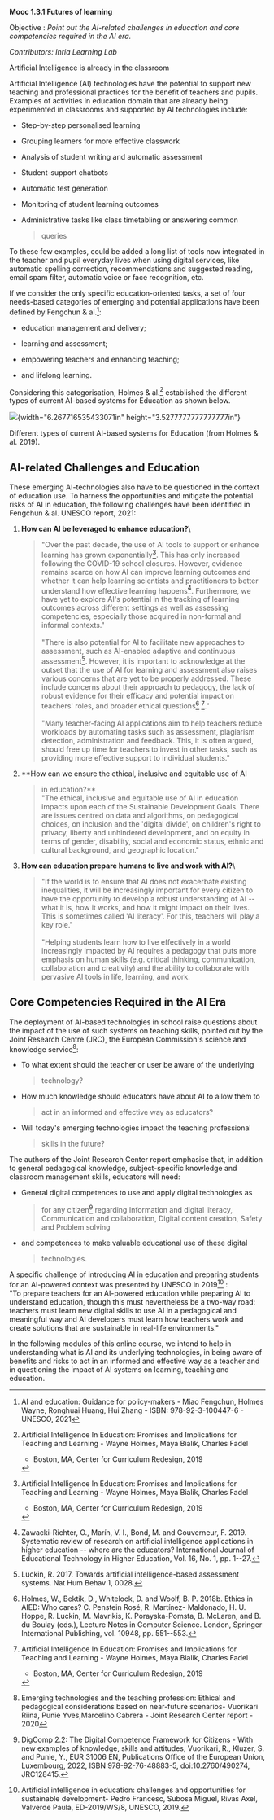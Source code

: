 **Mooc 1.3.1 Futures of learning**

Objective : *Point out the AI-related challenges in education and core
competencies required in the AI era.*

*Contributors: Inria Learning Lab*

Artificial Intelligence is already in the classroom

Artificial Intelligence (AI) technologies have the potential to support
new teaching and professional practices for the benefit of teachers and
pupils. Examples of activities in education domain that are already
being experimented in classrooms and supported by AI technologies
include:

-   Step-by-step personalised learning

-   Grouping learners for more effective classwork

-   Analysis of student writing and automatic assessment

-   Student-support chatbots

-   Automatic test generation

-   Monitoring of student learning outcomes

-   Administrative tasks like class timetabling or answering common
    > queries

To these few examples, could be added a long list of tools now
integrated in the teacher and pupil everyday lives when using digital
services, like automatic spelling correction, recommendations and
suggested reading, email spam filter, automatic voice or face
recognition, etc.

If we consider the only specific education-oriented tasks, a set of four
needs-based categories of emerging and potential applications have been
defined by Fengchun & al.[^1]:

-   education management and delivery;

-   learning and assessment;

-   empowering teachers and enhancing teaching;

-   and lifelong learning.

Considering this categorisation, Holmes & al.[^2] established the
different types of current AI-based systems for Education as shown
below.

![](media/image1.png){width="6.267716535433071in"
height="3.5277777777777777in"}

Different types of current AI-based systems for Education (from Holmes &
al. 2019).

## AI-related Challenges and Education

These emerging AI-technologies also have to be questioned in the context
of education use. To harness the opportunities and mitigate the
potential risks of AI in education, the following challenges have been
identified in Fengchun & al. UNESCO report, 2021:

1.  **How can AI be leveraged to enhance education?**\
    > \"Over the past decade, the use of AI tools to support or enhance
    > learning has grown exponentially[^3]. This has only increased
    > following the COVID-19 school closures. However, evidence remains
    > scarce on how AI can improve learning outcomes and whether it can
    > help learning scientists and practitioners to better understand
    > how effective learning happens[^4]. Furthermore, we have yet to
    > explore AI's potential in the tracking of learning outcomes across
    > different settings as well as assessing competencies, especially
    > those acquired in non-formal and informal contexts."\
    > \
    > "There is also potential for AI to facilitate new approaches to
    > assessment, such as AI-enabled adaptive and continuous
    > assessment[^5]. However, it is important to acknowledge at the
    > outset that the use of AI for learning and assessment also raises
    > various concerns that are yet to be properly addressed. These
    > include concerns about their approach to pedagogy, the lack of
    > robust evidence for their efficacy and potential impact on
    > teachers' roles, and broader ethical questions[^6] [^7]."\
    > \
    > "Many teacher-facing AI applications aim to help teachers reduce
    > workloads by automating tasks such as assessment, plagiarism
    > detection, administration and feedback. This, it is often argued,
    > should free up time for teachers to invest in other tasks, such as
    > providing more effective support to individual students."

2.  **How can we ensure the ethical, inclusive and equitable use of AI
    > in education?**\
    > "The ethical, inclusive and equitable use of AI in education
    > impacts upon each of the Sustainable Development Goals. There are
    > issues centred on data and algorithms, on pedagogical choices, on
    > inclusion and the 'digital divide', on children's right to
    > privacy, liberty and unhindered development, and on equity in
    > terms of gender, disability, social and economic status, ethnic
    > and cultural background, and geographic location."

3.  **How can education prepare humans to live and work with AI?**\
    > "If the world is to ensure that AI does not exacerbate existing
    > inequalities, it will be increasingly important for every citizen
    > to have the opportunity to develop a robust understanding of AI --
    > what it is, how it works, and how it might impact on their lives.
    > This is sometimes called 'AI literacy'. For this, teachers will
    > play a key role."\
    > \
    > "Helping students learn how to live effectively in a world
    > increasingly impacted by AI requires a pedagogy that puts more
    > emphasis on human skills (e.g. critical thinking, communication,
    > collaboration and creativity) and the ability to collaborate with
    > pervasive AI tools in life, learning, and work.

## Core Competencies Required in the AI Era

The deployment of AI-based technologies in school raise questions about
the impact of the use of such systems on teaching skills, pointed out by
the Joint Research Centre (JRC), the European Commission's science and
knowledge service[^8]:

-   To what extent should the teacher or user be aware of the underlying
    > technology?

-   How much knowledge should educators have about AI to allow them to
    > act in an informed and effective way as educators?

-   Will today's emerging technologies impact the teaching professional
    > skills in the future?

The authors of the Joint Research Center report emphasise that, in
addition to general pedagogical knowledge, subject-specific knowledge
and classroom management skills, educators will need:

-   General digital competences to use and apply digital technologies as
    > for any citizen[^9] regarding Information and digital literacy,
    > Communication and collaboration, Digital content creation, Safety
    > and Problem solving

-   and competences to make valuable educational use of these digital
    > technologies.

A specific challenge of introducing AI in education and preparing
students for an AI-powered context was presented by UNESCO in 2019[^10]
:\
"To prepare teachers for an AI-powered education while preparing AI to
understand education, though this must nevertheless be a two-way road:
teachers must learn new digital skills to use AI in a pedagogical and
meaningful way and AI developers must learn how teachers work and create
solutions that are sustainable in real-life environments."

In the following modules of this online course, we intend to help in
understanding what is AI and its underlying technologies, in being aware
of benefits and risks to act in an informed and effective way as a
teacher and in questioning the impact of AI systems on learning,
teaching and education.

[^1]: AI and education: Guidance for policy-makers - Miao Fengchun,
    Holmes Wayne, Ronghuai Huang, Hui Zhang - ISBN: 978-92-3-100447-6 -
    UNESCO, 2021

[^2]: Artificial Intelligence In Education: Promises and Implications
    for Teaching and Learning - Wayne Holmes, Maya Bialik, Charles Fadel
    - Boston, MA, Center for Curriculum Redesign, 2019

[^3]: Artificial Intelligence In Education: Promises and Implications
    for Teaching and Learning - Wayne Holmes, Maya Bialik, Charles Fadel
    - Boston, MA, Center for Curriculum Redesign, 2019

[^4]: Zawacki-Richter, O., Marín, V. I., Bond, M. and Gouverneur, F.
    2019. Systematic review of research on artificial intelligence
    applications in higher education -- where are the educators?
    International Journal of Educational Technology in Higher Education,
    Vol. 16, No. 1, pp. 1--27.

[^5]: Luckin, R. 2017. Towards artificial intelligence-based assessment
    systems. Nat Hum Behav 1, 0028.

[^6]: Holmes, W., Bektik, D., Whitelock, D. and Woolf, B. P. 2018b.
    Ethics in AIED: Who cares? C. Penstein Rosé, R. Martínez- Maldonado,
    H. U. Hoppe, R. Luckin, M. Mavrikis, K. Porayska-Pomsta, B. McLaren,
    and B. du Boulay (eds.), Lecture Notes in Computer Science. London,
    Springer International Publishing, vol. 10948, pp. 551--553.

[^7]: Artificial Intelligence In Education: Promises and Implications
    for Teaching and Learning - Wayne Holmes, Maya Bialik, Charles Fadel
    - Boston, MA, Center for Curriculum Redesign, 2019

[^8]: Emerging technologies and the teaching profession: Ethical and
    pedagogical considerations based on near-future scenarios- Vuorikari
    Riina, Punie Yves,Marcelino Cabrera - Joint Research Center report -
    2020

[^9]: DigComp 2.2: The Digital Competence Framework for Citizens - With
    new examples of knowledge, skills and attitudes, Vuorikari, R.,
    Kluzer, S. and Punie, Y., EUR 31006 EN, Publications Office of the
    European Union, Luxembourg, 2022, ISBN 978-92-76-48883-5,
    doi:10.2760/490274, JRC128415.

[^10]: Artificial intelligence in education: challenges and
    opportunities for sustainable development- Pedró Francesc, Subosa
    Miguel, Rivas Axel, Valverde Paula, ED-2019/WS/8, UNESCO, 2019.
